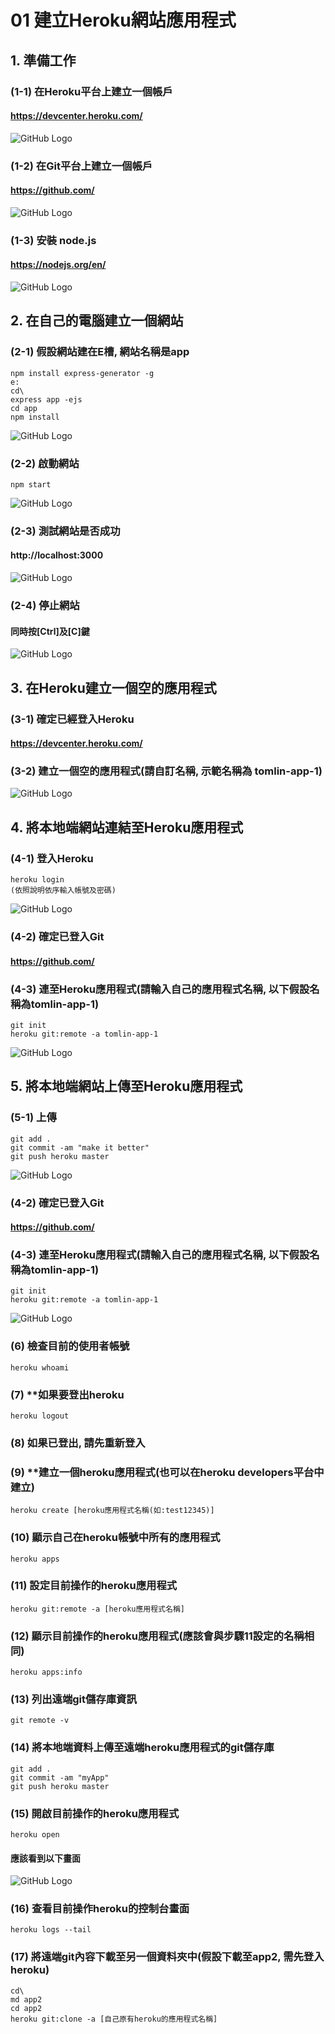 # 01 建立Heroku網站應用程式

## 1. 準備工作

### (1-1) 在Heroku平台上建立一個帳戶

#### https://devcenter.heroku.com/
![GitHub Logo](/imgs/1-1-1.jpg)


### (1-2) 在Git平台上建立一個帳戶

#### https://github.com/
![GitHub Logo](/imgs/1-1-2.jpg)


### (1-3) 安裝 node.js

#### https://nodejs.org/en/
![GitHub Logo](/imgs/1-1-3.jpg)




## 2. 在自己的電腦建立一個網站

### (2-1) 假設網站建在E槽, 網站名稱是app

```
npm install express-generator -g
e:
cd\
express app -ejs
cd app
npm install
```

![GitHub Logo](/imgs/1-2-1.jpg)



### (2-2) 啟動網站

```
npm start
```
![GitHub Logo](/imgs/1-2-2.jpg)



### (2-3) 測試網站是否成功

#### http://localhost:3000
![GitHub Logo](/imgs/1-2-3.jpg)



### (2-4) 停止網站

#### 同時按[Ctrl]及[C]鍵
![GitHub Logo](/imgs/1-2-4.jpg)



## 3. 在Heroku建立一個空的應用程式

### (3-1) 確定已經登入Heroku
#### https://devcenter.heroku.com/


### (3-2) 建立一個空的應用程式(請自訂名稱, 示範名稱為 tomlin-app-1)
![GitHub Logo](/imgs/1-3-2.jpg)



## 4. 將本地端網站連結至Heroku應用程式

### (4-1) 登入Heroku
```
heroku login
(依照說明依序輸入帳號及密碼)
```

![GitHub Logo](/imgs/1-4-1.jpg)



### (4-2) 確定已登入Git
#### https://github.com/


### (4-3) 連至Heroku應用程式(請輸入自己的應用程式名稱, 以下假設名稱為tomlin-app-1)
```
git init
heroku git:remote -a tomlin-app-1
```
![GitHub Logo](/imgs/1-4-3.jpg)




## 5. 將本地端網站上傳至Heroku應用程式

### (5-1) 上傳
```
git add .
git commit -am "make it better"
git push heroku master
```

![GitHub Logo](/imgs/1-5-1.jpg)



### (4-2) 確定已登入Git
#### https://github.com/


### (4-3) 連至Heroku應用程式(請輸入自己的應用程式名稱, 以下假設名稱為tomlin-app-1)
```
git init
heroku git:remote -a tomlin-app-1
```
![GitHub Logo](/imgs/1-4-3.jpg)




### (6) 檢查目前的使用者帳號
```
heroku whoami
```


### (7) **如果要登出heroku
```
heroku logout
```


### (8) 如果已登出, 請先重新登入


### (9) **建立一個heroku應用程式(也可以在heroku developers平台中建立)
```
heroku create [heroku應用程式名稱(如:test12345)]
```


### (10) 顯示自己在heroku帳號中所有的應用程式
```
heroku apps
```


### (11) 設定目前操作的heroku應用程式
```
heroku git:remote -a [heroku應用程式名稱]
```


### (12) 顯示目前操作的heroku應用程式(應該會與步驟11設定的名稱相同)
```
heroku apps:info
```


### (13) 列出遠端git儲存庫資訊
```
git remote -v
```


### (14) 將本地端資料上傳至遠端heroku應用程式的git儲存庫
```
git add .
git commit -am "myApp"
git push heroku master
```


### (15) 開啟目前操作的heroku應用程式
```
heroku open
```


#### 應該看到以下畫面
![GitHub Logo](/imgs/1-4.jpg)


### (16) 查看目前操作heroku的控制台畫面
```
heroku logs --tail
```


### (17) 將遠端git內容下載至另一個資料夾中(假設下載至app2, 需先登入heroku)
```
cd\
md app2
cd app2
heroku git:clone -a [自己原有heroku的應用程式名稱]
```
